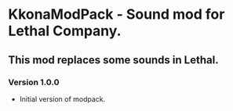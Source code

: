 # KkonaModPack - Sound mod for Lethal Company.
## This mod replaces some sounds in Lethal.


### Version 1.0.0
* Initial version of modpack.
